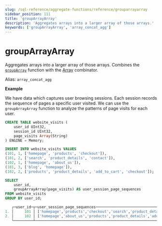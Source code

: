 ```yaml
---
slug: /sql-reference/aggregate-functions/reference/grouparrayarray
sidebar_position: 111
title: 'groupArrayArray'
description: 'Aggregates arrays into a larger array of those arrays.'
keywords: ['groupArrayArray', 'array_concat_agg']
---
```


# groupArrayArray

Aggregates arrays into a larger array of those arrays.
Combines the [`groupArray`](/sql-reference/aggregate-functions/reference/grouparray) function with the [Array](/sql-reference/aggregate-functions/combinators#-array) combinator.

Alias: `array_concat_agg`

**Example**

We have data which captures user browsing sessions. Each session records the sequence of pages a specific user visited. 
We can use the `groupArrayArray` function to analyze the patterns of page visits for each user.

```sql title="Setup"
CREATE TABLE website_visits (
    user_id UInt32,
    session_id UInt32,
    page_visits Array(String)
) ENGINE = Memory;

INSERT INTO website_visits VALUES
(101, 1, ['homepage', 'products', 'checkout']),
(101, 2, ['search', 'product_details', 'contact']),
(102, 1, ['homepage', 'about_us']),
(101, 3, ['blog', 'homepage']),
(102, 2, ['products', 'product_details', 'add_to_cart', 'checkout']);
```

```sql title="Query"
SELECT
    user_id,
    groupArrayArray(page_visits) AS user_session_page_sequences
FROM website_visits
GROUP BY user_id;
```

```sql title="Response"
   ┌─user_id─┬─user_session_page_sequences───────────────────────────────────────────────────────────────┐
1. │     101 │ ['homepage','products','checkout','search','product_details','contact','blog','homepage'] │
2. │     102 │ ['homepage','about_us','products','product_details','add_to_cart','checkout']             │
   └─────────┴───────────────────────────────────────────────────────────────────────────────────────────┘
```

